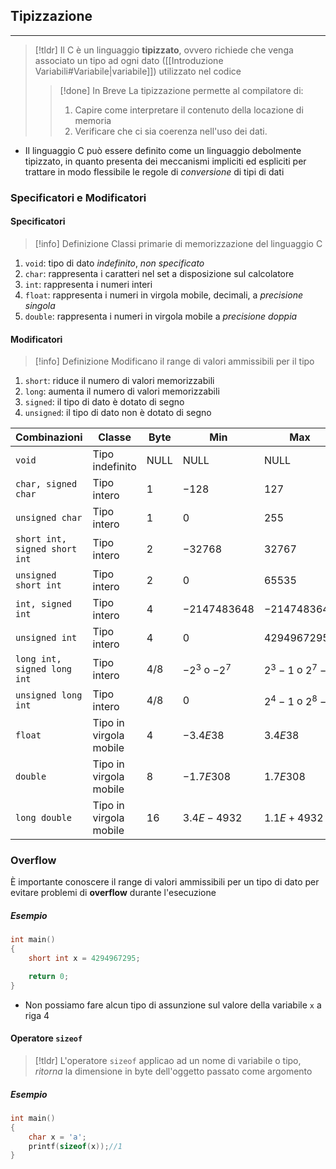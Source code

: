 ## Tipizzazione
---
>[!tldr]
>Il C è un linguaggio **tipizzato**, ovvero richiede che venga associato un tipo ad ogni dato ([[Introduzione Variabili#Variabile|variabile]]) utilizzato nel codice
>>[!done] In Breve
>>La tipizzazione permette al compilatore di:
>>1. Capire come interpretare il contenuto della locazione di memoria
>>2. Verificare che ci sia coerenza nell'uso dei dati.

- Il linguaggio C può essere definito come un linguaggio debolmente tipizzato, in quanto presenta dei meccanismi impliciti ed espliciti per trattare in modo flessibile le regole di _conversione_ di tipi di dati

### Specificatori e Modificatori

#### Specificatori
>[!info] Definizione
>Classi primarie di memorizzazione del linguaggio C

1. `void`: tipo di dato *indefinito*, _non specificato_
2. `char`: rappresenta i caratteri nel set a disposizione sul calcolatore
3. `int`: rappresenta i numeri interi
4. `float`: rappresenta i numeri in virgola mobile, decimali, a _precisione singola_
5. `double`: rappresenta i numeri in virgola mobile a _precisione doppia_

#### Modificatori
>[!info] Definizione
>Modificano il range di valori ammissibili per il tipo

1. `short`: riduce il numero di valori memorizzabili
2. `long`: aumenta il numero di valori memorizzabili
3. `signed`: il tipo di dato è dotato di segno
4. `unsigned`: il tipo di dato non è dotato di segno

| Combinazioni                  | Classe                 | Byte | Min           | Max           |
| ----------------------------- | ---------------------- | ---- | ------------- | ------------- |
| `void`                        | Tipo indefinito        | NULL | NULL          | NULL              |
| `char, signed char`           | Tipo intero            | 1    | $-128$        | $127$         |
| `unsigned char`               | Tipo intero            | 1    | $0$           | $255$         |
| `short int, signed short int` | Tipo intero            | 2    | $-32768$      | $32767$       |
| `unsigned short int`          | Tipo intero            | 2    | $0$           | $65535$       |
| `int, signed int`             | Tipo intero            | 4    | $-2147483648$ | $-2147483647$ |
| `unsigned int`                | Tipo intero            | 4    | $0$           | $4294967295$  |
| `long int, signed long int`   | Tipo intero            | 4/8  | $-2^3$ o $-2^7$              | $2^3-1$ o $2^7-1$              |
| `unsigned long int`           | Tipo intero            | 4/8  | $0$              | $2^4-1$ o $2^8-1$              |
| `float`                       | Tipo in virgola mobile | 4    | $-3.4E 38$              | $3.4E 38$              |
| `double`                      | Tipo in virgola mobile | 8    | $-1.7E308$              | $1.7E308$              |
| `long double`                 | Tipo in virgola mobile | 16   | $3.4E-4932$              | $1.1E+4932$              |

### Overflow
È importante conoscere il range di valori ammissibili per un tipo di dato per evitare problemi di **overflow** durante l'esecuzione

##### Esempio
```c
int main()
{
	short int x = 4294967295;

	return 0;
}
```
- Non possiamo fare alcun tipo di assunzione sul valore della variabile `x` a riga 4

#### Operatore `sizeof`
>[!tldr]
>L'operatore `sizeof` applicao ad un nome di variabile o tipo, _ritorna_ la dimensione in byte dell'oggetto passato come argomento

##### Esempio
```c
int main()
{
	char x = 'a';
	printf(sizeof(x));//1
}
```
